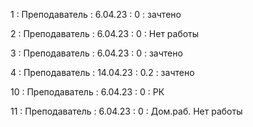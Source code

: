 1 : Преподаватель : 6.04.23 : 0 : зачтено

2 : Преподаватель : 6.04.23 : 0 : Нет работы

3 : Преподаватель : 6.04.23 : 0 : зачтено

4 : Преподаватель : 14.04.23 : 0.2 : зачтено


10 : Преподаватель : 6.04.23 : 0 : РК

11 : Преподаватель : 6.04.23 : 0 : Дом.раб. Нет работы
